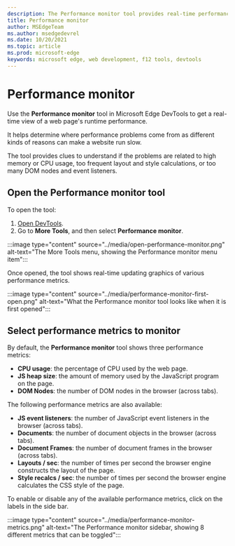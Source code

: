 ```yaml
---
description: The Performance monitor tool provides real-time performance metrics to help investigate performance issues.
title: Performance monitor
author: MSEdgeTeam
ms.author: msedgedevrel
ms.date: 10/20/2021
ms.topic: article
ms.prod: microsoft-edge
keywords: microsoft edge, web development, f12 tools, devtools
---
```

# Performance monitor

Use the **Performance monitor** tool in Microsoft Edge DevTools to get a real-time view of a web page's runtime performance.

It helps determine where performance problems come from as different kinds of reasons can make a website run slow.

The tool provides clues to understand if the problems are related to high memory or CPU usage, too frequent layout and style calculations, or too many DOM nodes and event listeners.

## Open the Performance monitor tool

To open the tool:

1. [Open DevTools](../open/index.md).
1. Go to **More Tools**, and then select **Performance monitor**.

:::image type="content" source="../media/open-performance-monitor.png" alt-text="The More Tools menu, showing the Performance monitor menu item":::

Once opened, the tool shows real-time updating graphics of various performance metrics.

:::image type="content" source="../media/performance-monitor-first-open.png" alt-text="What the Performance monitor tool looks like when it is first opened":::

## Select performance metrics to monitor

By default, the **Performance monitor** tool shows three performance metrics:

* **CPU usage**: the percentage of CPU used by the web page.
* **JS heap size**: the amount of memory used by the JavaScript program on the page.
* **DOM Nodes**: the number of DOM nodes in the browser (across tabs).

The following performance metrics are also available:

* **JS event listeners**: the number of JavaScript event listeners in the browser (across tabs).
* **Documents**: the number of document objects in the browser (across tabs).
* **Document Frames**: the number of document frames in the browser (across tabs).
* **Layouts / sec**: the number of times per second the browser engine constructs the layout of the page.
* **Style recalcs / sec**: the number of times per second the browser engine calculates the CSS style of the page.

To enable or disable any of the available performance metrics, click on the labels in the side bar.

:::image type="content" source="../media/performance-monitor-metrics.png" alt-text="The Performance monitor sidebar, showing 8 different metrics that can be toggled":::
